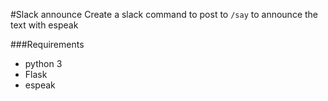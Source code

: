 #Slack announce
Create a slack command to post to ```/say``` to announce the text with espeak

###Requirements
* python 3
* Flask
* espeak
